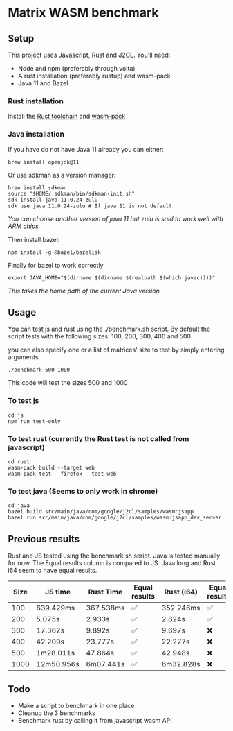 # Matrix WASM benchmark

## Setup

This project uses Javascript, Rust and J2CL. You'll need:

- Node and npm (preferably through volta)
- A rust installation (preferably rustup) and wasm-pack
- Java 11 and Bazel

### Rust installation

Install the [Rust toolchain](https://www.rust-lang.org/tools/install) and [wasm-pack](https://rustwasm.github.io/wasm-pack/installer/)

### Java installation

If you have do not have Java 11 already you can either:

```
brew install openjdk@11
```

Or use sdkman as a version manager:

```
brew install sdkman
source "$HOME/.sdkman/bin/sdkman-init.sh"
sdk install java 11.0.24-zulu
sdk use java 11.0.24-zulu # If java 11 is not default
```

_You can choose another version of java 11 but zulu is said to work well with ARM chips_

Then install bazel:

```
npm install -g @bazel/bazelisk
```

Finally for bazel to work correctly

```
export JAVA_HOME="$(dirname $(dirname $(realpath $(which javac))))"
```

_This takes the home path of the current Java version_

## Usage

You can test js and rust using the ./benchmark.sh script. By default the script tests with the following sizes:
100, 200, 300, 400 and 500

you can also specify one or a list of matrices' size to test by simply entering arguments

```
./benchmark 500 1000
```

This code will test the sizes 500 and 1000

### To test js

```
cd js
npm run test-only
```

### To test rust (currently the Rust test is not called from javascript)

```
cd rust
wasm-pack build --target web
wasm-pack test --firefox --test web
```

### To test java (Seems to only work in chrome)

```
cd java
bazel build src/main/java/com/google/j2cl/samples/wasm:jsapp
bazel run src/main/java/com/google/j2cl/samples/wasm:jsapp_dev_server
```

## Previous results

Rust and JS tested using the benchmark.sh script. Java is tested manually for now.
The Equal results column is compared to JS. Java long and Rust i64 seem to have equal results.

| Size | JS time    | Rust Time | Equal results | Rust (i64) | Equal results | Java Time | Equal results |
| ---- | ---------- | --------- | ------------- | ---------- | ------------- | --------- | ------------- |
| 100  | 639.429ms  | 367.538ms | ✅            | 352.246ms  | ✅            | 331.600ms | ✅            |
| 200  | 5.075s     | 2.933s    | ✅            | 2.824s     | ✅            | 2.673s    | ✅            |
| 300  | 17.362s    | 9.892s    | ✅            | 9.697s     | ❌            | 9.127s    | ❌            |
| 400  | 42.209s    | 23.777s   | ✅            | 22.277s    | ❌            | 18.283s   | ❌            |
| 500  | 1m28.011s  | 47.864s   | ✅            | 42.948s    | ❌            | 38.124s   | ❌            |
| 1000 | 12m50.956s | 6m07.441s | ✅            | 6m32.828s  | ❌            | 5m30.662s | ❌            |

## Todo

- Make a script to benchmark in one place
- Cleanup the 3 benchmarks
- Benchmark rust by calling it from javascript wasm API
